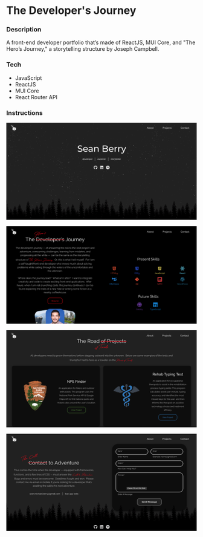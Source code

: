 # The Developer's Journey

### Description

A front-end developer portfolio that’s made of ReactJS, MUI Core, and "The Hero’s Journey," a storytelling structure by Joseph Campbell.

### Tech

* JavaScript
* ReactJS
* MUI Core
* React Router API

### Instructions

![Home](/src/assets/images/project-images/portfolio-site/portfolio-header.png)

![About](/src/assets/images/project-images/portfolio-site/portfolio-about.png)

![Projects](/src/assets/images/project-images/portfolio-site/portfolio-projects.png)

![Contact](/src/assets/images/project-images/portfolio-site/portfolio-contact.png)
